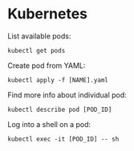 # Kubernetes

List available pods:
```
kubectl get pods
```

Create pod from YAML:
```
kubectl apply -f [NAME].yaml
```

Find more info about individual pod:
```
kubectl describe pod [POD_ID]
```

Log into a shell on a pod:
```
kubectl exec -it [POD_ID] -- sh
```